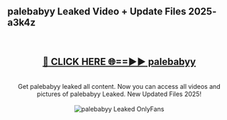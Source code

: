 <h2>palebabyy Leaked Video + Update Files 2025- a3k4z</h2>
<br>
<div align="center">
<h2><a href="https://libra.edu.pl?palebabyy" rel="nofollow">🔴 CLICK HERE 🌐==►► palebabyy</a></h2>
<br>
Get palebabyy leaked all content. Now you can access all videos and pictures of palebabyy Leaked. New Updated Files 2025!
<br>
<br>
<a href="https://libra.edu.pl?palebabyy" rel="nofollow" data-target="animated-image.originalLink"><img src="https://i.ibb.co.com/WyWwxjT/player-gif2.gif" alt="palebabyy Leaked OnlyFans" style="max-width: 100%; display: inline-block;" data-target="animated-image.originalImage"></a>
</div>
<br>
